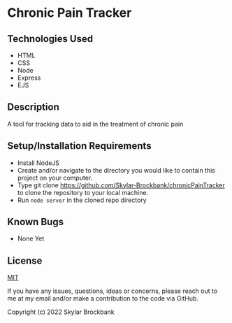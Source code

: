 # Chronic Pain Tracker

## Technologies Used

* HTML
* CSS
* Node
* Express
* EJS

## Description

A tool for tracking data to aid in the treatment of chronic pain


## Setup/Installation Requirements  

* Install NodeJS
* Create and/or navigate to the directory you would like to contain this project on your computer.
* Type git clone https://github.com/Skylar-Brockbank/chronicPainTracker to clone the repository to your local machine.
* Run `node server` in the cloned repo directory

## Known Bugs

* None Yet

## License

[MIT](https://opensource.org/licenses/MIT)

If you have any issues, questions, ideas or concerns, please reach out to me at my email and/or make a contribution to the code via GitHub.

Copyright (c) 2022 Skylar Brockbank